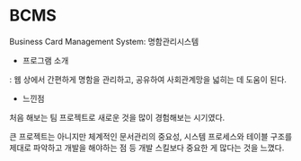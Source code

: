 # BCMS
Business Card Management System: 명함관리시스템

* 프로그램 소개

: 웹 상에서 간편하게 명함을 관리하고, 공유하여 사회관계망을 넓히는 데 도움이 된다.


* 느낀점

처음 해보는 팀 프로젝트로 새로운 것을 많이 경험해보는 시기였다.

큰 프로젝트는 아니지만 체계적인 문서관리의 중요성, 시스템 프로세스와 테이블 구조를 제대로 파악하고 개발을 해야하는 점 등 개발 스킬보다 중요한 게 많다는 것을 느꼈다.
